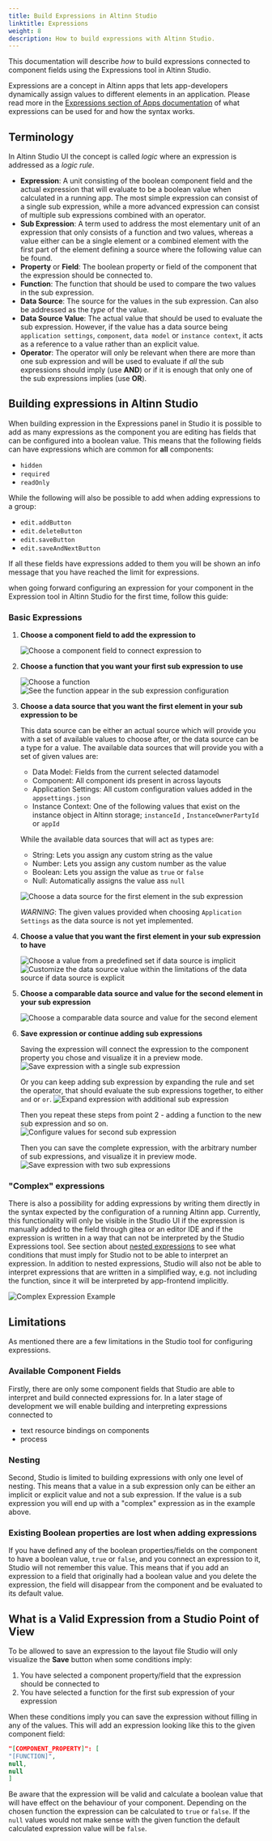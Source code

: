```yaml
---
title: Build Expressions in Altinn Studio
linktitle: Expressions
weight: 8
description: How to build expressions with Altinn Studio.
---
```


This documentation will describe _how_ to build expressions connected to component fields using the Expressions tool in
Altinn Studio.

Expressions are a concept in Altinn apps that lets app-developers dynamically assign values to different elements in an
application. Please read more in
the [Expressions section of Apps documentation](../../../../app/development/logic/expressions) of what expressions can be
used for and how the syntax works.

## Terminology

In Altinn Studio UI the concept is called _logic_ where an expression is addressed as a _logic rule_.

- **Expression**: A unit consisting of the boolean component field and the actual expression that will evaluate to be a
  boolean value when calculated in a running app. The most simple expression can consist of a single sub expression,
  while a more advanced expression can consist of multiple sub expressions combined with an operator.
- **Sub Expression**: A term used to address the most elementary unit of an expression that only consists of a
  function and two values, whereas a value either can be a single element or a combined element with the first part of
  the element defining a source where the following value can be found.
- **Property** or **Field**: The boolean property or field of the component that the expression should be connected to.
- **Function**: The function that should be used to compare the two values in the sub expression.
- **Data Source**: The source for the values in the sub expression. Can also be addressed as the _type_ of the value.
- **Data Source Value**: The actual value that should be used to evaluate the sub expression. However, if the value has
  a
  data source being `application settings`, `component`, `data model` or `instance context`, it acts as a reference to a
  value rather than an explicit value.
- **Operator**: The operator will only be relevant when there are more than one sub expression and will be used to
  evaluate if _all_ the sub expressions should imply (use **AND**) or if it is enough that only one of the sub
  expressions
  implies (use **OR**).

## Building expressions in Altinn Studio

When building expression in the Expressions panel in Studio it is possible to add as many expressions as the component
you are editing has fields that can be configured into a boolean value. This means that the following fields can have
expressions which are common for **all** components:

- `hidden`
- `required`
- `readOnly`

While the following will also be possible to add when adding expressions to a group:

- `edit.addButton`
- `edit.deleteButton`
- `edit.saveButton`
- `edit.saveAndNextButton`

If all these fields have expressions added to them you will be shown an info message that you have reached the limit for
expressions.

when going forward configuring an expression for your component in the Expression tool in Altinn Studio for the first
time, follow this guide:

### Basic Expressions

1. **Choose a component field to add the expression to**

   ![Choose a component field to connect expression to](1-build-new-expression.png)

2. **Choose a function that you want your first sub expression to use**

   ![Choose a function](2-1-choose-function.png)
   ![See the function appear in the sub expression configuration](2-2-choose-function.png)

3. **Choose a data source that you want the first element in your sub expression to be**

   This data source can be either an actual source which will provide you with a set of available values to choose
   after, or the data source can be a type for a value. The available data sources that will provide you with a set of
   given values are:
    - Data Model: Fields from the current selected datamodel
    - Component: All component ids present in across layouts
    - Application Settings: All custom configuration values added in the `appsettings.json`
    - Instance Context: One of the following values that exist on the instance object in Altinn storage; `instanceId`
      , `InstanceOwnerPartyId` or `appId`

   While the available data sources that will act as types are:
    - String: Lets you assign any custom string as the value
    - Number: Lets you assign any custom number as the value
    - Boolean: Lets you assign the value as `true` or `false`
    - Null: Automatically assigns the value ass `null`

   ![Choose a data source for the first element in the sub expression](3-choose-data-source.png)

   _WARNING_: The given values provided when choosing `Application Settings` as the data source is not yet implemented.

4. **Choose a value that you want the first element in your sub expression to have**

   ![Choose a value from a predefined set if data source is implicit](4-1-choose-implicit-value.png)
   ![Customize the data source value within the limitations of the data source if data source is explicit](4-2-choose-explicit-value.png)

5. **Choose a comparable data source and value for the second element in your sub expression**

   ![Choose a comparable data source and value for the second element](5-choose-comparable.png)

6. **Save expression or continue adding sub expressions**

   Saving the expression will connect the expression to the component property you chose and visualize it in a preview
   mode.
   ![Save expression with a single sub expression](6-1-save-expression.png)

   Or you can keep adding sub expression by expanding the rule and set the operator, that should evaluate the sub
   expressions together, to either `and` or `or`.
   ![Expand expression with additional sub expression](6-2-expand-expression.png)

   Then you repeat these steps from point 2 - adding a function to the new sub expression and so on.
   ![Configure values for second sub expression](6-3-new-sub-expression.png)

   Then you can save the complete expression, with the arbitrary number of sub expressions, and visualize it in preview
   mode.
   ![Save expression with two sub expressions](6-4-save-large-expression.png)

### "Complex" expressions

There is also a possibility for adding expressions by writing them directly in the syntax expected by the configuration
of a running Altinn app. Currently, this functionality will only be visible in the Studio UI if the expression is
manually added to the field through gitea or an editor IDE and if the expression is written in a way that can not be
interpreted by the Studio Expressions tool. See section about [nested expressions](#Nesting) to see what conditions that
must imply for Studio not to be able to interpret an expression. In addition to nested expressions, Studio will also not
be able to interpret expressions that are written in a simplified way, e.g. not including the function, since it will be
interpreted by app-frontend implicitly.

![Complex Expression Example](complex-expression-example.png)

## Limitations

As mentioned there are a few limitations in the Studio tool for configuring expressions.

### Available Component Fields

Firstly, there are only some component fields that Studio are able to interpret and build connected
expressions for. In a later stage of development we will enable building and interpreting expressions connected to

- text resource bindings on components
- process

### <a name="Nesting"></a>Nesting

Second, Studio is limited to building expressions with only one level of nesting. This means that a value in a sub
expression only can be either an implicit or explicit value and not a sub expression. If the value is a sub expression
you will end up with a "complex" expression as in the example above.

### Existing Boolean properties are lost when adding expressions

If you have defined any of the boolean properties/fields on the component to have a boolean value, `true` or `false`,
and you connect an expression to it, Studio will not remember this value. This means that if you add an expression to a
field that originally had a boolean value and you delete the expression, the field will disappear from the component and
be evaluated to its default value.

## What is a Valid Expression from a Studio Point of View

To be allowed to save an expression to the layout file Studio will only visualize the **Save** button when some
conditions
imply:

1. You have selected a component property/field that the expression should be connected to
2. You have selected a function for the first sub expression of your expression

When these conditions imply you can save the expression without filling in any of the values. This will add an
expression looking like this to the given component field:

```json
"[COMPONENT_PROPERTY]": [
"[FUNCTION]",
null,
null
]
```

Be aware that the expression will be valid and calculate a boolean value that will have effect on the behaviour of your
component. Depending on the chosen function the expression can be calculated to `true` or `false`. If the `null` values
would not make sense with the given function the default calculated expression value will be `false`.
